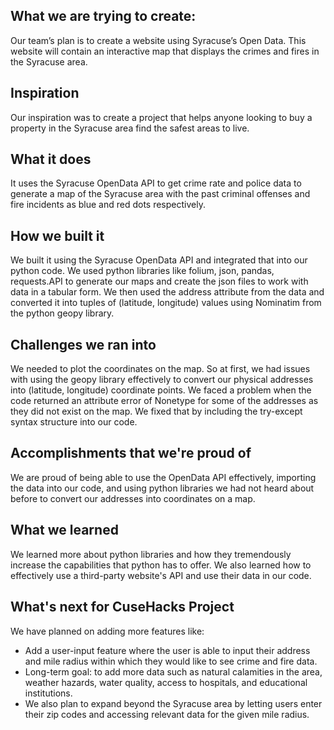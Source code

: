 ## What we are trying to create:

Our team’s plan is to create a website using Syracuse’s Open Data. This website will contain an interactive map that displays the crimes and fires in the Syracuse area. 

## Inspiration
Our inspiration was to create a project that helps anyone looking to buy a property in the Syracuse area find the safest areas to live.

## What it does
It uses the Syracuse OpenData API to get crime rate and police data to generate a map of the Syracuse area with the past criminal offenses and fire incidents as blue and red dots respectively.

## How we built it
We built it using the Syracuse OpenData API and integrated that into our python code. We used python libraries like folium, json, pandas, requests.API to generate our maps and create the json files to work with data in a tabular form. We then used the address attribute from the data and converted it into tuples of (latitude, longitude) values using Nominatim from the python geopy library. 

## Challenges we ran into

We needed to plot the coordinates on the map. So at first, we had issues with using the geopy library effectively to convert our physical addresses into (latitude, longitude) coordinate points. We faced a problem when the code returned an attribute error of Nonetype for some of the addresses as they did not exist on the map. We fixed that by including the try-except syntax structure into our code.

## Accomplishments that we're proud of
We are proud of being able to use the OpenData API effectively, importing the data into our code, and using python libraries we had not heard about before to convert our addresses into coordinates on a map.

## What we learned

We learned more about python libraries and how they tremendously increase the capabilities that python has to offer. We also learned how to effectively use a third-party website's API and use their data in our code.

## What's next for CuseHacks Project

We have planned on adding more features like:

* Add a user-input feature where the user is able to input their address and mile radius within which they would like to see crime and fire data.
* Long-term goal: to add more data such as natural calamities in the area, weather hazards, water quality, access to hospitals, and educational institutions. 
* We also plan to expand beyond the Syracuse area by letting users enter their zip codes and accessing relevant data for the given mile radius.

